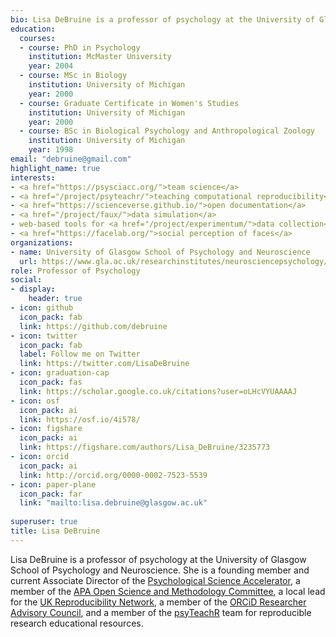 ```yaml
---
bio: Lisa DeBruine is a professor of psychology at the University of Glasgow. Her substantive research is on the social perception of faces and kinship. Her meta-science interests include team science (especially the Psychological Science Accelerator), open documentation, data simulation, web-based tools for data collection and stimulus generation, and teaching computational reproducibility.
education:
  courses:
  - course: PhD in Psychology
    institution: McMaster University
    year: 2004
  - course: MSc in Biology
    institution: University of Michigan
    year: 2000
  - course: Graduate Certificate in Women's Studies
    institution: University of Michigan
    year: 2000
  - course: BSc in Biological Psychology and Anthropological Zoology
    institution: University of Michigan
    year: 1998
email: "debruine@gmail.com"
highlight_name: true
interests:
- <a href="https://psysciacc.org/">team science</a>
- <a href="/project/psyteachr/">teaching computational reproducibility</a>
- <a href="https://scienceverse.github.io/">open documentation</a>
- <a href="/project/faux/">data simulation</a>
- web-based tools for <a href="/project/experimentum/">data collection</a> and <a href="/project/webmorph/">stimulus generation</a>
- <a href="https://facelab.org/">social perception of faces</a>
organizations:
- name: University of Glasgow School of Psychology and Neuroscience
  url: https://www.gla.ac.uk/researchinstitutes/neurosciencepsychology/
role: Professor of Psychology
social:
- display:
    header: true
- icon: github
  icon_pack: fab
  link: https://github.com/debruine
- icon: twitter
  icon_pack: fab
  label: Follow me on Twitter
  link: https://twitter.com/LisaDeBruine
- icon: graduation-cap
  icon_pack: fas
  link: https://scholar.google.co.uk/citations?user=oLHcVYUAAAAJ
- icon: osf
  icon_pack: ai
  link: https://osf.io/4i578/
- icon: figshare
  icon_pack: ai
  link: https://figshare.com/authors/Lisa_DeBruine/3235773
- icon: orcid
  icon_pack: ai
  link: http://orcid.org/0000-0002-7523-5539
- icon: paper-plane
  icon_pack: far
  link: "mailto:lisa.debruine@glasgow.ac.uk"
  
superuser: true
title: Lisa DeBruine
---
```


Lisa DeBruine is a professor of psychology at the University of Glasgow School of Psychology and Neuroscience. She is a founding member and current Associate Director of the <a href="https://psysciacc.org/">Psychological Science Accelerator</a>, a member of the <a href="https://www.apa.org/pubs/journals/resources/open-science">APA Open Science and Methodology Committee</a>, a local lead for the <a href="https://www.ukrn.org/">UK Reproducibility Network</a>, a member of the <a href="https://orcid.org/">ORCiD Researcher Advisory Council</a>, and a member of the <a href="https://psyteachr.github.io/">psyTeachR</a> team for reproducible research educational resources. 


